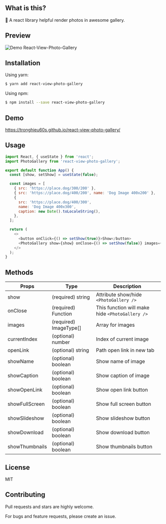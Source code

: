 ## What is this?

📸 A react library helpful render photos in awesome gallery.

## Preview

![Demo React-View-Photo-Gallery](https://i.imgur.com/GEii94Y.png)

## Installation

Using yarn:

```bash
$ yarn add react-view-photo-gallery
```

Using npm:

```bash
$ npm install --save react-view-photo-gallery
```

## Demo

https://tronghieu60s.github.io/react-view-photo-gallery/

## Usage

```js
import React, { useState } from 'react';
import PhotoGallery from 'react-view-photo-gallery';

export default function App() {
  const [show, setShow] = useState(false);

  const images = [
    { src: 'https://place.dog/300/200' },
    { src: 'https://place.dog/400/200', name: 'Dog Image 400x200' },
    {
      src: 'https://place.dog/400/300',
      name: 'Dog Image 400x300',
      caption: new Date().toLocaleString(),
    },
  ];

  return (
    <>
      <button onClick={() => setShow(true)}>Show</button>
      <PhotoGallery show={show} onClose={() => setShow(false)} images={images} />
    </>
  );
}
```

## Methods

| Props          | Type                   | Description                                     |
| -------------- | ---------------------- | ----------------------------------------------- |
| show           | (required) string      | Attribute show/hide `<PhotoGallery />`          |
| onClose        | (required) Function    | This function will make hide `<PhotoGallery />` |
| images         | (required) ImageType[] | Array for images                                |
| currentIndex   | (optional) number      | Index of current image                          |
| openLink       | (optional) string      | Path open link in new tab                       |
| showName       | (optional) boolean     | Show name of image                              |
| showCaption    | (optional) boolean     | Show caption of image                           |
| showOpenLink   | (optional) boolean     | Show open link button                           |
| showFullScreen | (optional) boolean     | Show full screen button                         |
| showSlideshow  | (optional) boolean     | Show slideshow button                           |
| showDownload   | (optional) boolean     | Show download button                            |
| showThumbnails | (optional) boolean     | Show thumbnails button                          |

## License

MIT

## Contributing

Pull requests and stars are highly welcome.

For bugs and feature requests, please create an issue.
